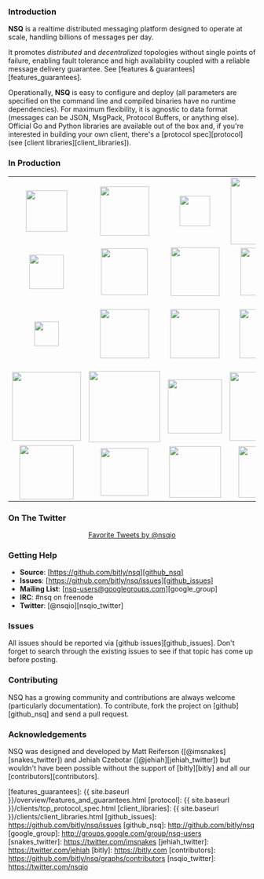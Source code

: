 ### Introduction

**NSQ** is a realtime distributed messaging platform designed to operate at scale, handling
billions of messages per day.

It promotes *distributed* and *decentralized* topologies without single points of failure,
enabling fault tolerance and high availability coupled with a reliable message delivery
guarantee.  See [features & guarantees][features_guarantees].

Operationally, **NSQ** is easy to configure and deploy (all parameters are specified on the command
line and compiled binaries have no runtime dependencies). For maximum flexibility, it is agnostic to
data format (messages can be JSON, MsgPack, Protocol Buffers, or anything else). Official Go and
Python libraries are available out of the box and, if you're interested in building your own client,
there's a [protocol spec][protocol] (see [client libraries][client_libraries]).

### In Production

<center><table class="production"><tr>
<td align="center"><a href="http://bitly.com"><img src="{{ site.baseurl }}/static/img/bitly_logo.png" width="84"/></a></td>
<td align="center"><a href="http://life360.com"><img src="{{ site.baseurl }}/static/img/life360_logo.png" width="100"/></a></td>
<td align="center"><a href="http://hailocab.com"><img src="{{ site.baseurl }}/static/img/hailo_logo.png" width="62"/></a></td>
<td align="center"><a href="http://simplereach.com"><img src="{{ site.baseurl }}/static/img/simplereach_logo.png" width="136"/></a></td>
<td align="center"><a href="http://moz.com"><img src="{{ site.baseurl }}/static/img/moz_logo.png" width="108"/></a></td>
<td align="center"><a href="http://path.com"><img src="{{ site.baseurl }}/static/img/path_logo.png" width="84"/></a></td>
</tr><tr>
<td align="center"><a href="http://segment.io"><img src="{{ site.baseurl }}/static/img/segmentio_logo.png" width="70"/></a></td>
<td align="center"><a href="http://eventful.com"><img src="{{ site.baseurl }}/static/img/eventful_logo.png" width="95"/></a></td>
<td align="center"><a href="http://energyhub.com"><img src="{{ site.baseurl }}/static/img/energyhub_logo.png" width="99"/></a></td>
<td align="center"><a href="https://project-fifo.net"><img src="{{ site.baseurl }}/static/img/project_fifo.png" width="97"/></a></td>
<td align="center"><a href="http://trendrr.com"><img src="{{ site.baseurl }}/static/img/trendrr_logo.png" width="97"/></a></td>
<td align="center"><a href="http://reonomy.com"><img src="{{ site.baseurl }}/static/img/reonomy_logo.png" width="100"/></a></td>
</tr><tr>
<td align="center"><a href="http://hw-ops.com"><img src="{{ site.baseurl }}/static/img/heavy_water.png" width="50"/></a></td>
<td align="center"><a href="http://lytics.io"><img src="{{ site.baseurl }}/static/img/lytics.png" width="100"/></a></td>
<td align="center"><a href="http://mediaforge.com"><img src="{{ site.baseurl }}/static/img/rakuten.png" width="100"/></a></td>
<td align="center"><a href="http://socialradar.com"><img src="{{ site.baseurl }}/static/img/socialradar_logo.png" width="100"/></a></td>
<td align="center"><a href="http://wistia.com"><img src="{{ site.baseurl }}/static/img/wistia_logo.png" width="140"/></a></td>
<td align="center"><a href="http://stripe.com"><img src="{{ site.baseurl }}/static/img/stripe_logo.png" width="140"/></a></td>
</tr><tr>
<td align="center"><a href="http://soundest.com"><img src="{{ site.baseurl }}/static/img/soundest_logo.png" width="140"/></a></td>
<td align="center"><a href="http://docker.com"><img src="{{ site.baseurl }}/static/img/docker_logo.png" width="145"/></a></td>
<td align="center"><a href="http://getweave.com"><img src="{{ site.baseurl }}/static/img/weave_logo.png" width="110"/></a></td>
<td align="center"><a href="http://shipwire.com"><img src="{{ site.baseurl }}/static/img/shipwire_logo.png" width="140"/></a></td>
<td align="center"><a href="http://digg.com"><img src="{{ site.baseurl }}/static/img/digg_logo.png" width="140"/></a></td>
<td align="center"><a href="http://scalabull.com"><img src="{{ site.baseurl }}/static/img/scalabull_logo.png" width="110"/></a></td>
</tr><tr>
<td align="center"><a href="http://augury.com"><img src="{{ site.baseurl }}/static/img/augury_logo.png" width="110"/></a></td>
<td align="center"><a href="http://buzzfeed.com"><img src="{{ site.baseurl }}/static/img/buzzfeed_logo.png" width="97"/></a></td>
<td align="center"><a href="http://eztable.com"><img src="{{ site.baseurl }}/static/img/eztable_logo.png" width="105"/></a></td>
<td align="center"><a href="http://www.dotabuff.com"><img src="{{ site.baseurl }}/static/img/dotabuff_logo.png" width="105"/></a></td>
<td align="center"><a href="https://www.fastly.com"><img src="{{ site.baseurl }}/static/img/fastly_logo.png" width="105"/></a></td>
</tr></table></center>

### On The Twitter

<center>
<a class="twitter-timeline" width="520" height="600" data-dnt="true" data-chrome="noborders noheader" href="https://twitter.com/nsqio/favorites" data-widget-id="535600226652782593">Favorite Tweets by @nsqio</a>
<script>!function(d,s,id){var js,fjs=d.getElementsByTagName(s)[0],p=/^http:/.test(d.location)?'http':'https';if(!d.getElementById(id)){js=d.createElement(s);js.id=id;js.src=p+"://platform.twitter.com/widgets.js";fjs.parentNode.insertBefore(js,fjs);}}(document,"script","twitter-wjs");</script>
</center>

### Getting Help

* **Source**: [https://github.com/bitly/nsq][github_nsq]
* **Issues**: [https://github.com/bitly/nsq/issues][github_issues]
* **Mailing List**: [nsq-users@googlegroups.com][google_group]
* **IRC**: #nsq on freenode
* **Twitter**: [@nsqio][nsqio_twitter]

### Issues

All issues should be reported via [github issues][github_issues]. Don't forget to search through the
existing issues to see if that topic has come up before posting.

### Contributing

NSQ has a growing community and contributions are always welcome (particularly documentation).
To contribute, fork the project on [github][github_nsq] and send a pull request.

### Acknowledgements

NSQ was designed and developed by Matt Reiferson ([@imsnakes][snakes_twitter]) and Jehiah Czebotar
([@jehiah][jehiah_twitter]) but wouldn't have been possible without the support of [bitly][bitly]
and all our [contributors][contributors].

[features_guarantees]: {{ site.baseurl }}/overview/features_and_guarantees.html
[protocol]: {{ site.baseurl }}/clients/tcp_protocol_spec.html
[client_libraries]: {{ site.baseurl }}/clients/client_libraries.html
[github_issues]: https://github.com/bitly/nsq/issues
[github_nsq]: http://github.com/bitly/nsq
[google_group]: http://groups.google.com/group/nsq-users
[snakes_twitter]: https://twitter.com/imsnakes
[jehiah_twitter]: https://twitter.com/jehiah
[bitly]: https://bitly.com
[contributors]: https://github.com/bitly/nsq/graphs/contributors
[nsqio_twitter]: https://twitter.com/nsqio
